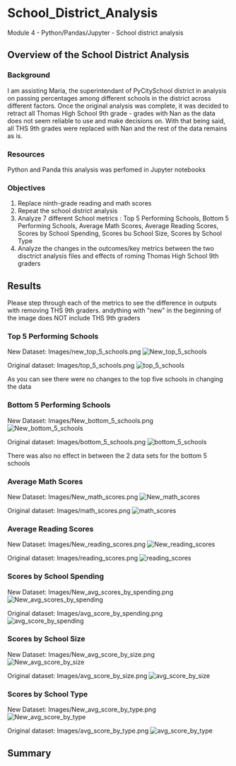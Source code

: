 # School_District_Analysis
Module 4 - Python/Pandas/Jupyter - School district analysis

## Overview of the School District Analysis
### Background
I am assisting Maria, the superintendant of PyCitySchool district in analysis on passing percentages among different schools in the district across different factors.
Once the original analysis was complete, it was decided to retract all Thomas High School 9th grade - grades with Nan as the data does not seem reliable to use and make decisions on.
With that being said, all THS 9th grades were replaced with Nan and the rest of the data remains as is.

### Resources
Python and Panda
this analysis was perfomed in Jupyter notebooks

### Objectives
1. Replace ninth-grade reading and math scores
2. Repeat the school district analysis
3. Analyze 7 different School metrics : Top 5 Performing Schools, Bottom 5 Performing Schools, Average Math Scores, Average Reading Scores, Scores by School Spending, Scores bu School Size, Scores by School Type
4. Analyze the changes in the outcomes/key metrics between the two disctrict analysis files and effects of roming Thomas High School 9th graders

## Results
Please step through each of the metrics to see the difference in outputs with removing THS 9th graders. andything with "new" in the beginning of the image does NOT include THS 9th graders

### Top 5 Performing Schools
New Dataset: Images/new_top_5_schools.png
![New_top_5_schools](https://user-images.githubusercontent.com/94019661/149845376-be40fb5d-464e-4b24-870c-20831bd237f7.png)

Original dataset: Images/top_5_schools.png
![top_5_schools](https://user-images.githubusercontent.com/94019661/149845426-f65b6d4d-1227-4177-add0-c4eb5f90671a.png)

As you can see there were no changes to the top five schools in changing the data

### Bottom 5 Performing Schools
New Dataset: Images/New_bottom_5_schools.png
![New_bottom_5_schools](https://user-images.githubusercontent.com/94019661/149845452-85a2a115-0649-436f-89d9-b734a053647d.png)

Original dataset: Images/bottom_5_schools.png
![bottom_5_schools](https://user-images.githubusercontent.com/94019661/149845481-4543ff0d-22df-4141-850c-320172f8fc53.png)

There was also no effect in between the 2 data sets for the bottom 5 schools

### Average Math Scores
New Dataset: Images/New_math_scores.png
![New_math_scores](https://user-images.githubusercontent.com/94019661/149845509-7a686548-de7e-4805-99da-54371d03fc56.png)

Original dataset: Images/math_scores.png
![math_scores](https://user-images.githubusercontent.com/94019661/149845582-8a7d2550-91ea-4be8-a585-14ca8d92f8a0.png)


### Average Reading Scores
New Dataset: Images/New_reading_scores.png
![New_reading_scores](https://user-images.githubusercontent.com/94019661/149845527-a6ed46fe-e97a-447b-9338-02c09c575341.png)

Original dataset: Images/reading_scores.png
![reading_scores](https://user-images.githubusercontent.com/94019661/149845620-2e81ebc2-a23e-4bac-aa9c-bf205f173037.png)


### Scores by School Spending
New Dataset: Images/New_avg_scores_by_spending.png
![New_avg_scores_by_spending](https://user-images.githubusercontent.com/94019661/149845568-d3a337c4-f5d1-48d7-8708-d7afbe0b930a.png)

Original dataset: Images/avg_score_by_spending.png
![avg_score_by_spending](https://user-images.githubusercontent.com/94019661/149845653-cdf9e4ef-c546-4e30-8e20-f05ad0092894.png)


### Scores by School Size
New Dataset: Images/New_avg_score_by_size.png
![New_avg_score_by_size](https://user-images.githubusercontent.com/94019661/149845553-f00788e1-c7de-4afa-991b-aabcf656f0cc.png)

Original dataset: Images/avg_score_by_size.png
![avg_score_by_size](https://user-images.githubusercontent.com/94019661/149845641-eb35b26a-ed30-4873-86a0-71f198267712.png)


### Scores by School Type
New Dataset: Images/New_avg_score_by_type.png
![New_avg_score_by_type](https://user-images.githubusercontent.com/94019661/149845558-80a4ff20-b9e7-4b12-83bf-50446f0d16fd.png)

Original dataset: Images/avg_score_by_type.png
![avg_score_by_type](https://user-images.githubusercontent.com/94019661/149845659-0361a78b-8f3f-4262-971a-a8b071afd5d6.png)


## Summary
